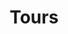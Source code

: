 ---
title: Tours
date: 
draft: false

# descripcion
description : Media argollita con piedras chica

materials: Plata 925

color: Plateado

dimensions: 0,9cm

code: 01-04-0138

type: "Aros"

categories: []

# Images
# first image will be shown in the product page
images:
  # - image: "images/path_to_image"
  # La ubicacion de las imagenes es imagenes/Aros/Aros.Piedras/01-04-0138-tours
  - image: "./images/aros/piedras/01-04-0138-media-argollita-con-piedras-chica_a.jpeg"
  - image: "./images/aros/piedras/01-04-0138-media-argollita-con-piedras-chica_b.jpeg"
---
